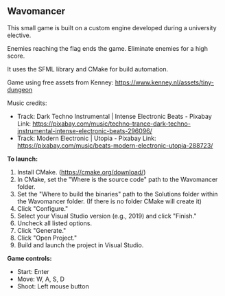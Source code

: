 ## **Wavomancer**

This small game is built on a custom engine developed during a university elective.

Enemies reaching the flag ends the game. Eliminate enemies for a high score.

It uses the SFML library and CMake for build automation.

Game using free assets from Kenney: https://www.kenney.nl/assets/tiny-dungeon

Music credits:

- Track: Dark Techno Instrumental | Intense Electronic Beats - Pixabay Link: https://pixabay.com/music/techno-trance-dark-techno-instrumental-intense-electronic-beats-296096/
- Track: Modern Electronic | Utopia - Pixabay Link: https://pixabay.com/music/beats-modern-electronic-utopia-288723/


**To launch:**

1. Install CMake. (https://cmake.org/download/)
2. In CMake, set the "Where is the source code" path to the Wavomancer folder.
3. Set the "Where to build the binaries" path to the Solutions folder within the Wavomancer folder. (If there is no folder CMake will create it)
4. Click "Configure."
5. Select your Visual Studio version (e.g., 2019) and click "Finish."
6. Uncheck all listed options.
7. Click "Generate."
8. Click "Open Project."
9. Build and launch the project in Visual Studio.

**Game controls:**

- Start: Enter
- Move: W, A, S, D
- Shoot: Left mouse button
